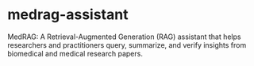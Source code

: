 # medrag-assistant
MedRAG: A Retrieval-Augmented Generation (RAG) assistant that helps researchers and practitioners query, summarize, and verify insights from biomedical and medical research papers.
